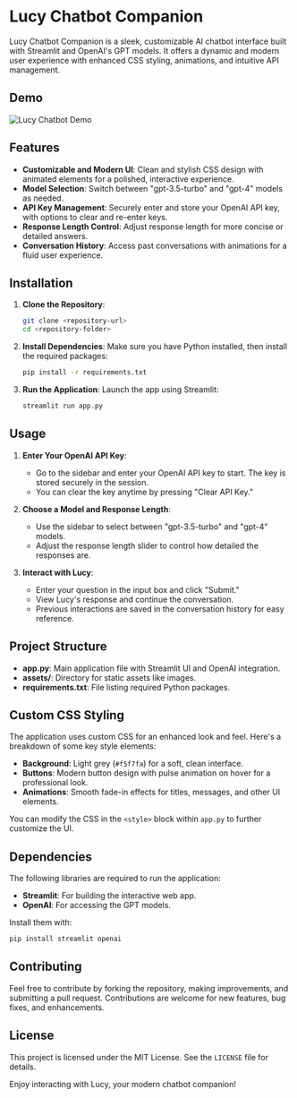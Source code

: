 # Lucy Chatbot Companion

Lucy Chatbot Companion is a sleek, customizable AI chatbot interface built with Streamlit and OpenAI's GPT models. It offers a dynamic and modern user experience with enhanced CSS styling, animations, and intuitive API management.

## Demo

![Lucy Chatbot Demo](https://media.giphy.com/media/3o7aD6syaCDMBP4sTS/giphy.gif) 

## Features

- **Customizable and Modern UI**: Clean and stylish CSS design with animated elements for a polished, interactive experience.
- **Model Selection**: Switch between "gpt-3.5-turbo" and "gpt-4" models as needed.
- **API Key Management**: Securely enter and store your OpenAI API key, with options to clear and re-enter keys.
- **Response Length Control**: Adjust response length for more concise or detailed answers.
- **Conversation History**: Access past conversations with animations for a fluid user experience.

## Installation

1. **Clone the Repository**:
   ```bash
   git clone <repository-url>
   cd <repository-folder>
   ```

2. **Install Dependencies**:
   Make sure you have Python installed, then install the required packages:
   ```bash
   pip install -r requirements.txt
   ```

3. **Run the Application**:
   Launch the app using Streamlit:
   ```bash
   streamlit run app.py
   ```

## Usage

1. **Enter Your OpenAI API Key**:
   - Go to the sidebar and enter your OpenAI API key to start. The key is stored securely in the session.
   - You can clear the key anytime by pressing "Clear API Key."

2. **Choose a Model and Response Length**:
   - Use the sidebar to select between "gpt-3.5-turbo" and "gpt-4" models.
   - Adjust the response length slider to control how detailed the responses are.

3. **Interact with Lucy**:
   - Enter your question in the input box and click "Submit."
   - View Lucy's response and continue the conversation.
   - Previous interactions are saved in the conversation history for easy reference.

## Project Structure

- **app.py**: Main application file with Streamlit UI and OpenAI integration.
- **assets/**: Directory for static assets like images.
- **requirements.txt**: File listing required Python packages.

## Custom CSS Styling

The application uses custom CSS for an enhanced look and feel. Here's a breakdown of some key style elements:

- **Background**: Light grey (`#f5f7fa`) for a soft, clean interface.
- **Buttons**: Modern button design with pulse animation on hover for a professional look.
- **Animations**: Smooth fade-in effects for titles, messages, and other UI elements.

You can modify the CSS in the `<style>` block within `app.py` to further customize the UI.

## Dependencies

The following libraries are required to run the application:
- **Streamlit**: For building the interactive web app.
- **OpenAI**: For accessing the GPT models.

Install them with:
```bash
pip install streamlit openai
```

## Contributing

Feel free to contribute by forking the repository, making improvements, and submitting a pull request. Contributions are welcome for new features, bug fixes, and enhancements.

## License

This project is licensed under the MIT License. See the `LICENSE` file for details.

Enjoy interacting with Lucy, your modern chatbot companion!
